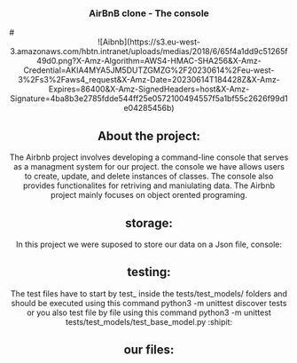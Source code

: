 <h3> <p align="center">
AirBnB clone - The console
</p></h3>
# <center> ![Aibnb](https://s3.eu-west-3.amazonaws.com/hbtn.intranet/uploads/medias/2018/6/65f4a1dd9c51265f49d0.png?X-Amz-Algorithm=AWS4-HMAC-SHA256&X-Amz-Credential=AKIA4MYA5JM5DUTZGMZG%2F20230614%2Feu-west-3%2Fs3%2Faws4_request&X-Amz-Date=20230614T184428Z&X-Amz-Expires=86400&X-Amz-SignedHeaders=host&X-Amz-Signature=4ba8b3e2785fdde544ff25e0572100494557f5a1bf55c2626f99d1e04285456b)

## About the project:
The Airbnb project involves developing a command-line console that serves as a managment system for our project.
the console we have allows users to create, update, and delete instances of classes. The console also provides functionalites for retriving and maniulating data. The Airbnb project mainly focuses on object orented programing.

## storage: 
In this project we were suposed to store 
our data on a Json file, 
console:

## testing:
The test files have to start by test_ inside the tests/test_models/ folders
  and should be executed using this command python3 -m unittest discover tests or you also test file by file using this command python3 -m unittest tests/test_models/test_base_model.py :shipit:

## our files:
